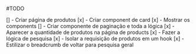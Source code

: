 #TODO

[] - Criar página de produtos
  [x] - Criar component de card
  [x] - Mostrar os components
  [] - Criar componente de paginação e toda a lógica
[x] - Aparecer a quantidade de produtos na página de products
[x] - Fazer a lógica de pesquisa
[x] - Isolar a requisição de produtos em um hook
[x] - Estilizar o breadcrumb de voltar para pesquisa geral

